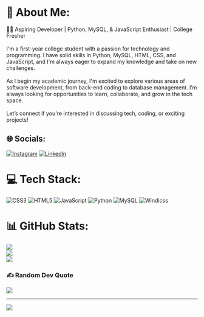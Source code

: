 # 💫 About Me:
👨‍💻 Aspiring Developer | Python, MySQL, & JavaScript Enthusiast | College Fresher<br><br>I'm a first-year college student with a passion for technology and programming. I have solid skills in Python, MySQL, HTML, CSS, and JavaScript, and I'm always eager to expand my knowledge and take on new challenges.<br><br>As I begin my academic journey, I'm excited to explore various areas of software development, from back-end coding to database management. I’m always looking for opportunities to learn, collaborate, and grow in the tech space.<br><br>Let’s connect if you're interested in discussing tech, coding, or exciting projects!


## 🌐 Socials:
[![Instagram](https://img.shields.io/badge/Instagram-%23E4405F.svg?logo=Instagram&logoColor=white)](https://instagram.com/jeriel._.philly) [![LinkedIn](https://img.shields.io/badge/LinkedIn-%230077B5.svg?logo=linkedin&logoColor=white)](https://www.linkedin.com/in/jeriel-philly-koshy) 

# 💻 Tech Stack:
![CSS3](https://img.shields.io/badge/css3-%231572B6.svg?style=flat&logo=css3&logoColor=white) ![HTML5](https://img.shields.io/badge/html5-%23E34F26.svg?style=flat&logo=html5&logoColor=white) ![JavaScript](https://img.shields.io/badge/javascript-%23323330.svg?style=flat&logo=javascript&logoColor=%23F7DF1E) ![Python](https://img.shields.io/badge/python-3670A0?style=flat&logo=python&logoColor=ffdd54) ![MySQL](https://img.shields.io/badge/mysql-4479A1.svg?style=flat&logo=mysql&logoColor=white) ![Windicss](https://img.shields.io/badge/windicss-48B0F1.svg?style=flat&logo=windi-css&logoColor=white)
# 📊 GitHub Stats:
![](https://github-readme-stats.vercel.app/api?username=JerielPhilly&theme=dark&hide_border=false&include_all_commits=false&count_private=false)<br/>
![](https://github-readme-streak-stats.herokuapp.com/?user=JerielPhilly&theme=dark&hide_border=false)<br/>
![](https://github-readme-stats.vercel.app/api/top-langs/?username=JerielPhilly&theme=dark&hide_border=false&include_all_commits=false&count_private=false&layout=compact)

### ✍️ Random Dev Quote
![](https://quotes-github-readme.vercel.app/api?type=horizontal&theme=radical)

---
[![](https://visitcount.itsvg.in/api?id=JerielPhilly&icon=0&color=0)](https://visitcount.itsvg.in)

<!-- Proudly created with GPRM ( https://gprm.itsvg.in ) -->
